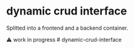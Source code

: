 # dynamic crud interface

Splitted into a frontend and a backend container.

:warning: work in progress
#   d y n a m i c - c r u d - i n t e r f a c e  
 